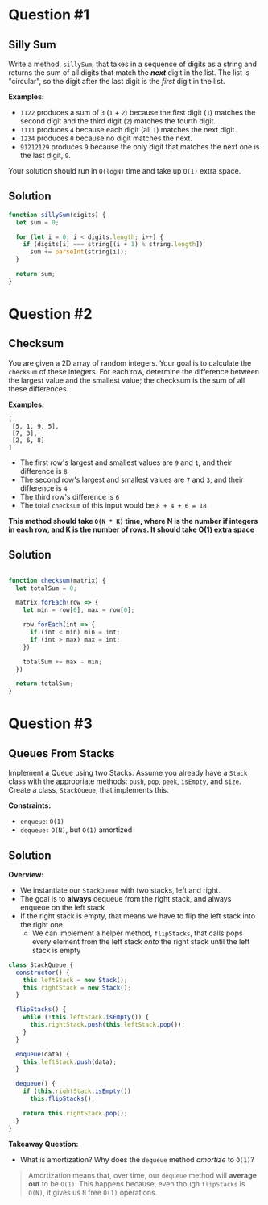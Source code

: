 # Question \#1
## Silly Sum

Write a method, `sillySum`, that takes in a sequence of digits as a string and returns the sum of all digits that match the **_next_** digit in the list. The list is "circular", so the digit after the last digit is the *first* digit in the list.

**Examples:**

- `1122` produces a sum of `3` (`1` + `2`) because the first digit (`1`) matches the second digit and the third digit (`2`) matches the fourth digit.
- `1111` produces `4` because each digit (all `1`) matches the next digit.
- `1234` produces `0` because no digit matches the next.
- `91212129` produces `9` because the only digit that matches the next one is the last digit, `9`.

Your solution should run in `O(logN)` time and take up `O(1)` extra space.

## Solution

```js
function sillySum(digits) {
  let sum = 0;

  for (let i = 0; i < digits.length; i++) {
    if (digits[i] === string[(i + 1) % string.length])
      sum += parseInt(string[i]);
  }

  return sum;
}
```

# Question \#2
## Checksum

You are given a 2D array of random integers. Your goal is to calculate the `checksum` of these integers. For each row, determine the difference between the largest value and the smallest value; the checksum is the sum of all these differences.

**Examples:**

```
[
 [5, 1, 9, 5],
 [7, 3],
 [2, 6, 8]
]
```

* The first row's largest and smallest values are `9` and `1`, and their difference is `8`
* The second row's largest and smallest values are `7` and `3`, and their difference is `4`
* The third row's difference is `6`
* The total `checksum` of this input would be `8 + 4 + 6 = 18`

**This method should take `O(N * K)` time, where N is the number if integers in each row, and K is the number of rows. It should take O(1) extra space**

## Solution

```js

function checksum(matrix) {
  let totalSum = 0;

  matrix.forEach(row => {
    let min = row[0], max = row[0];

    row.forEach(int => {
      if (int < min) min = int;
      if (int > max) max = int;
    })

    totalSum += max - min;
  })

  return totalSum;
}
```

# Question \#3
## Queues From Stacks

Implement a Queue using two Stacks. Assume you already have a `Stack` class with the appropriate methods: `push`, `pop`, `peek`, `isEmpty`, and `size`. Create a class, `StackQueue`, that implements this.

**Constraints:**

* `enqueue`: `O(1)`
* `dequeue:` `O(N)`, but `O(1)` amortized

## Solution

**Overview:**
* We instantiate our `StackQueue` with two stacks, left and right.
* The goal is to **always** dequeue from the right stack, and always enqueue on the left stack
* If the right stack is empty, that means we have to flip the left stack into the right one
  * We can implement a helper method, `flipStacks`, that calls pops every element from the left stack _onto_ the right stack until the left stack is empty  

```js
class StackQueue {
  constructor() {
    this.leftStack = new Stack();
    this.rightStack = new Stack();
  }

  flipStacks() {
    while (!this.leftStack.isEmpty()) {
      this.rightStack.push(this.leftStack.pop());
    }
  }

  enqueue(data) {
    this.leftStack.push(data);
  }

  dequeue() {
    if (this.rightStack.isEmpty())
      this.flipStacks();

    return this.rightStack.pop();
  }
}
```

**Takeaway Question:**
* What is amortization? Why does the `dequeue` method _amortize_ to `O(1)`?
> Amortization means that, over time, our `dequeue` method will **average out** to be `O(1)`. This happens because, even though `flipStacks` is `O(N)`, it gives us `N` free `O(1)` operations.
